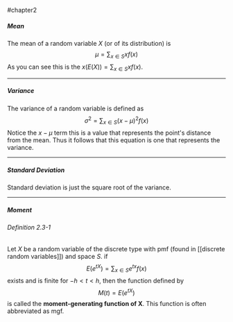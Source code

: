 #chapter2 
##### Mean
The mean of a random variable $X$ (or of its distribution) is $$\mu = \sum_{x\in S}xf(x)$$ As you can see this is the $x(E(X)) = \sum_{x\in S} xf(x)$.

---

##### Variance
The variance of a random variable is defined as $$\sigma^2 = \sum_{x\in S}(x-\mu)^2 f(x)$$ Notice the $x-\mu$ term this is a value that represents the point's distance from the mean. Thus it follows that this equation is one that represents the variance.

---

##### Standard Deviation
Standard deviation is just the square root of the variance.

---

##### Moment
###### Definition 2.3-1
Let $X$ be a random variable of the discrete type with pmf (found in [[discrete random variables]]) and space $S$. if $$E(e^{tX}) = \sum_{x\in S}e^{tx}f(x)$$ exists and is finite for $-h < t < h$, then the function defined by $$M(t) = E(e^{tX})$$ is called the $\textbf{moment-generating function of X}$. This function is often abbreviated as mgf.